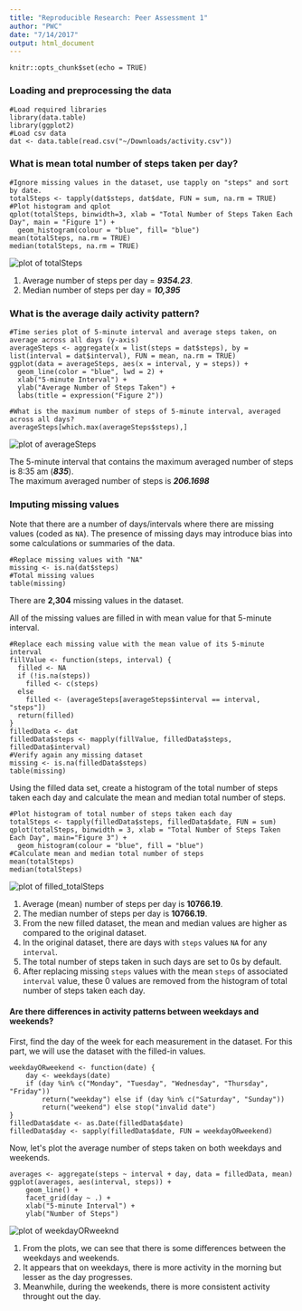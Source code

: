 ```yaml
---
title: "Reproducible Research: Peer Assessment 1"
author: "PWC"
date: "7/14/2017"
output: html_document
---
```


```{r setup, include=FALSE}
knitr::opts_chunk$set(echo = TRUE)
```

### Loading and preprocessing the data
```{r dat, echo = TRUE}
#Load required libraries
library(data.table)
library(ggplot2)
#Load csv data
dat <- data.table(read.csv("~/Downloads/activity.csv"))
```

### What is mean total number of steps taken per day?
```{r totalSteps, echo = TRUE}
#Ignore missing values in the dataset, use tapply on "steps" and sort by date. 
totalSteps <- tapply(dat$steps, dat$date, FUN = sum, na.rm = TRUE)
#Plot histogram and qplot
qplot(totalSteps, binwidth=3, xlab = "Total Number of Steps Taken Each Day", main = "Figure 1") + 
  geom_histogram(colour = "blue", fill= "blue")
mean(totalSteps, na.rm = TRUE)
median(totalSteps, na.rm = TRUE)
```
![plot of totalSteps](instructions_fig/totalSteps.png) 

1. Average number of steps per day = ***9354.23***.
2. Median number of steps per day = ***10,395***


### What is the average daily activity pattern?
```{r averageSteps, echo = TRUE}
#Time series plot of 5-minute interval and average steps taken, on average across all days (y-axis)
averageSteps <- aggregate(x = list(steps = dat$steps), by = list(interval = dat$interval), FUN = mean, na.rm = TRUE)
ggplot(data = averageSteps, aes(x = interval, y = steps)) +
  geom_line(color = "blue", lwd = 2) + 
  xlab("5-minute Interval") + 
  ylab("Average Number of Steps Taken") + 
  labs(title = expression("Figure 2"))
```
```{r averageSteps, echo = TRUE}
#What is the maximum number of steps of 5-minute interval, averaged across all days?
averageSteps[which.max(averageSteps$steps),]
```
![plot of averageSteps](instructions_fig/averageSteps.png) 

The 5-minute interval that contains the maximum averaged number of steps is 8:35 am (***835***).  
The maximum averaged number of steps is ***206.1698***


### Imputing missing values

Note that there are a number of days/intervals where there are missing values (coded as `NA`).
The presence of missing days may introduce bias into some calculations or summaries of the data.
```{r missing, echo = TRUE}
#Replace missing values with "NA"
missing <- is.na(dat$steps)
#Total missing values
table(missing)
```
There are **2,304** missing values in the dataset.

All of the missing values are filled in with mean value for that 5-minute interval.
```{r fill.value, echo = TRUE}
#Replace each missing value with the mean value of its 5-minute interval
fillValue <- function(steps, interval) {
  filled <- NA
  if (!is.na(steps))
    filled <- c(steps)
  else
    filled <- (averageSteps[averageSteps$interval == interval, "steps"])
  return(filled)
}
filledData <- dat
filledData$steps <- mapply(fillValue, filledData$steps, filledData$interval)
#Verify again any missing dataset
missing <- is.na(filledData$steps)
table(missing)
```

Using the filled data set, create a histogram of the total number of steps taken each day and calculate the mean and median total number of steps.
```{r totalSteps, echo = TRUE}
#Plot histogram of total number of steps taken each day
totalSteps <- tapply(filledData$steps, filledData$date, FUN = sum)
qplot(totalSteps, binwidth = 3, xlab = "Total Number of Steps Taken Each Day", main="Figure 3") + 
  geom_histogram(colour = "blue", fill = "blue")
#Calculate mean and median total number of steps
mean(totalSteps)
median(totalSteps)
```
![plot of filled_totalSteps](instructions_fig/filled_totalSteps.png) 

1. Average (mean) number of steps per day is **10766.19**.
2. The median number of steps per day is **10766.19**.
3. From the new filled dataset, the mean and median values are higher as compared to the original dataset. 
4. In the original dataset, there are days with `steps` values `NA` for any `interval`. 
5. The total number of steps taken in such days are set to 0s by default. 
6. After replacing missing `steps` values with the mean `steps` of associated `interval` value, these 0 values are removed from the histogram of total number of steps taken each day.

#### Are there differences in activity patterns between weekdays and weekends?
First, find the day of the week for each measurement in the dataset. For
this part, we will use the dataset with the filled-in values.
```{r}
weekdayORweekend <- function(date) {
    day <- weekdays(date)
    if (day %in% c("Monday", "Tuesday", "Wednesday", "Thursday", "Friday")) 
        return("weekday") else if (day %in% c("Saturday", "Sunday")) 
        return("weekend") else stop("invalid date")
}
filledData$date <- as.Date(filledData$date)
filledData$day <- sapply(filledData$date, FUN = weekdayORweekend)
```

Now, let's plot the average number of steps taken on both weekdays and weekends.

```{r}
averages <- aggregate(steps ~ interval + day, data = filledData, mean)
ggplot(averages, aes(interval, steps)) + 
    geom_line() + 
    facet_grid(day ~ .) + 
    xlab("5-minute Interval") + 
    ylab("Number of Steps")
```
![plot of weekdayORweeknd](instructions_fig/weekdayORweekend.png) 


1. From the plots, we can see that there is some differences between the weekdays and weekends.
2. It appears that on weekdays, there is more activity in the morning but lesser as the day progresses.
3. Meanwhile, during the weekends, there is more consistent activity throught out the day. 





